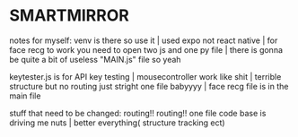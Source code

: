 # SMARTMIRROR

notes for myself:
  venv is there so use it | used expo not react native | for face recg to work you need to open two js and one py file | there is gonna be quite a bit of useless "MAIN.js" file so yeah
  
  
  keytester.js is for API key testing | mousecontroller work like shit | terrible structure but no routing just stright one file babyyyy | face recg file is in the main file


stuff that need to be changed:
  routing!! routing!! one file code base is driving me nuts | better everything( structure tracking ect)
